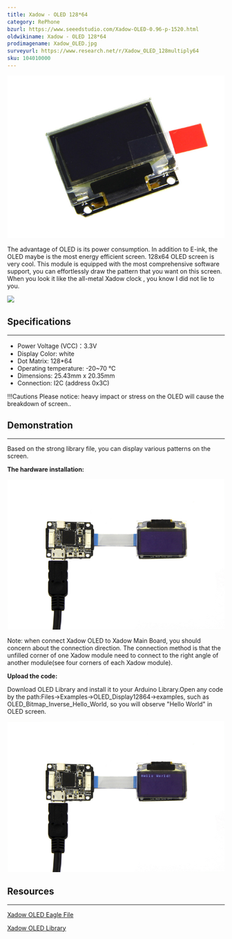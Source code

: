 ```yaml
---
title: Xadow - OLED 128*64
category: RePhone
bzurl: https://www.seeedstudio.com/Xadow-OLED-0.96-p-1520.html
oldwikiname: Xadow - OLED 128*64
prodimagename: Xadow_OLED.jpg
surveyurl: https://www.research.net/r/Xadow_OLED_128multiply64
sku: 104010000
---
```

![](https://github.com/SeeedDocument/Xado_OLED_128multiply64/raw/master/img/Xadow_OLED.jpg)

The advantage of OLED is its power consumption. In addition to E-ink, the OLED maybe is the most energy efficient screen. 128x64 OLED screen is very cool. This module is equipped with the most comprehensive software support, you can effortlessly draw the pattern that you want on this screen. When you look it like the all-metal Xadow clock , you know I did not lie to you.

[![](https://github.com/SeeedDocument/Seeed-WiKi/raw/master/docs/images/300px-Get_One_Now_Banner-ragular.png)](https://www.seeedstudio.com/Xadow-OLED-0.96-p-1520.html)

## Specifications
---
*   Power Voltage (VCC)：3.3V
*   Display Color: white
*   Dot Matrix: 128*64
*   Operating temperature:  -20~70 ℃
*   Dimensions: 25.43mm x 20.35mm
*   Connection: I2C (address 0x3C)

!!!Cautions
    Please notice: heavy impact or stress on the OLED will cause the breakdown of screen..

## Demonstration
---
Based on the strong library file, you can display various patterns on the screen.

**The hardware installation:**

![](https://github.com/SeeedDocument/Xado_OLED_128multiply64/raw/master/img/XadowOLEDUsage.jpg)

Note: when connect Xadow OLED to Xadow Main Board, you should concern about the connection direction. The connection method is that the unfilled corner of one Xadow module need to connect to the right angle of another module(see four corners of each Xadow module).

**Upload the code:**

Download OLED Library and install it to your Arduino Library.Open any code by the path:Files-&gt;Examples-&gt;OLED_Display12864-&gt;examples, such as OLED_Bitmap_Inverse_Hello_World, so you will observe "Hello World" in OLED screen.

![](https://github.com/SeeedDocument/Xado_OLED_128multiply64/raw/master/img/XadowOLEDUsage2.JPG)

## Resources
---
[Xadow OLED Eagle File](https://github.com/SeeedDocument/Xado_OLED_128multiply64/blob/master/res/Xadow_OLED.zip)

[Xadow OLED Library](https://github.com/SeeedDocument/Xado_OLED_128multiply64/raw/master/res/SeeedOLED03142012.zip)
